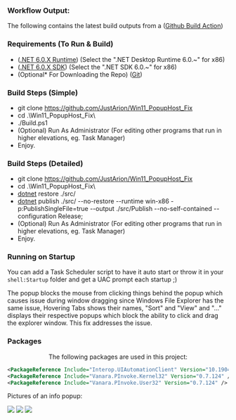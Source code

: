 ### Workflow Output:
The following contains the latest build outputs from a ([Github Build Action](https://github.com/JustArion/Win11_PopupHost_Fix/actions/workflows/Build.yml))

### Requirements (To Run & Build)
* ([.NET 6.0.X Runtime](https://dotnet.microsoft.com/en-us/download/dotnet/6.0)) (Select the ".NET Desktop Runtime 6.0.~" for x86)
* ([.NET 6.0.X SDK](https://dotnet.microsoft.com/en-us/download/dotnet/6.0)) (Select the ".NET SDK 6.0.~" for x86)
* (Optional* For Downloading the Repo) ([Git](https://git-scm.com/downloads))

### Build Steps (Simple)
* git clone https://github.com/JustArion/Win11_PopupHost_Fix
* cd .\Win11_PopupHost_Fix\
* ./Build.ps1
* (Optional) Run As Administrator (For editing other programs that run in higher elevations, eg. Task Manager)
* Enjoy.

### Build Steps (Detailed)
* git clone https://github.com/JustArion/Win11_PopupHost_Fix
* cd .\Win11_PopupHost_Fix\
* [dotnet](https://dotnet.microsoft.com/en-us/download/dotnet/6.0) restore ./src/
* [dotnet](https://dotnet.microsoft.com/en-us/download/dotnet/6.0) publish ./src/ --no-restore --runtime win-x86 -p:PublishSingleFile=true --output ./src/Publish --no-self-contained --configuration Release;
* (Optional) Run As Administrator (For editing other programs that run in higher elevations, eg. Task Manager)
* Enjoy.

### Running on Startup
You can add a Task Scheduler script to have it auto start or throw it in your `shell:Startup` folder and get a UAC prompt each startup ;)

The popup blocks the mouse from clicking things behind the popup which causes issue during window dragging since Windows File Explorer has the same issue, Hovering Tabs shows their names, "Sort" and "View" and "..." displays their respective popups which block the ability to click and drag the explorer window. This fix addresses the issue.

### Packages
<p align="center">
The following packages are used in this project:
</p>

```xml
<PackageReference Include="Interop.UIAutomationClient" Version="10.19041.0" />
<PackageReference Include="Vanara.PInvoke.Kernel32" Version="0.7.124" />
<PackageReference Include="Vanara.PInvoke.User32" Version="0.7.124" />
```

Pictures of an info popup:

<img src="https://cdn.discordapp.com/attachments/883435300880261120/1036287020038901920/5096f326-4e01-47b6-bdac-039aec7da779_30-10-2022.png"/>

<img src="https://cdn.discordapp.com/attachments/883435300880261120/1036287334846578770/d62c5052-a6c1-461b-bff9-33418f2d2d20_30-10-2022.png"/>

<img src="https://cdn.discordapp.com/attachments/883435300880261120/1036287528354988163/ca74a981-2d73-49da-852d-d42f831d588c_30-10-2022.png"/>
